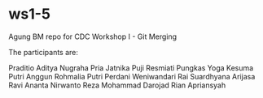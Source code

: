 # ws1-5
Agung BM repo for CDC Workshop I - Git Merging


The participants are:

Praditio Aditya Nugraha
Pria Jatnika
Puji Resmiati
Pungkas Yoga Kesuma
Putri Anggun Rohmalia
Putri Perdani Weniwandari
Rai Suardhyana Arijasa
Ravi Ananta Nirwanto
Reza Mohammad Darojad
Rian Apriansyah
